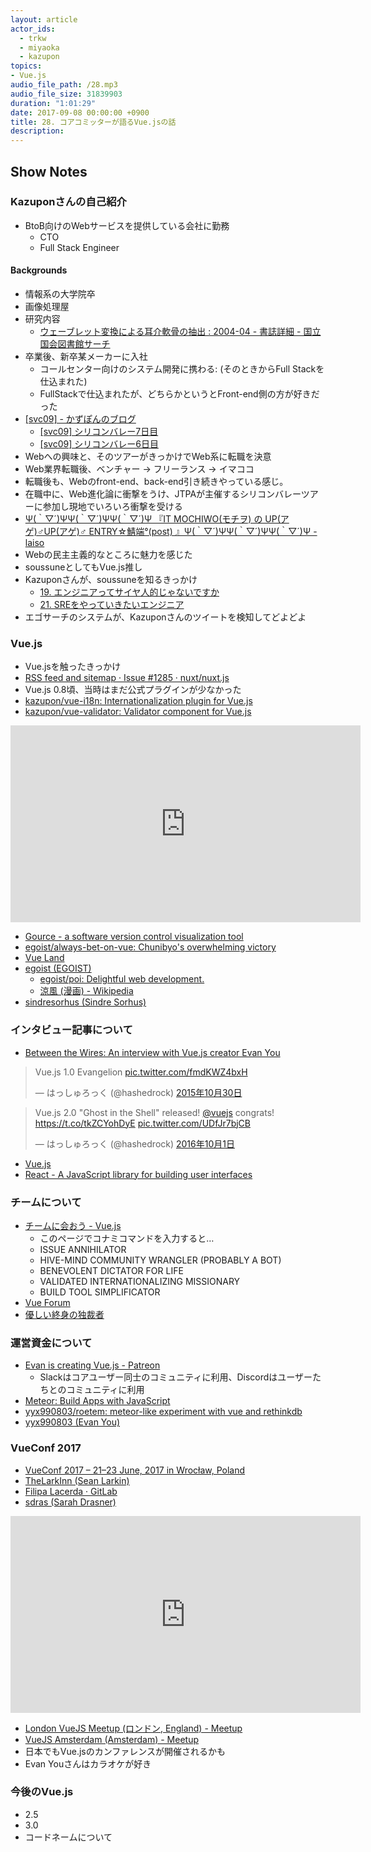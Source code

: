 ```yaml
---
layout: article
actor_ids:
  - trkw
  - miyaoka
  - kazupon
topics:
- Vue.js
audio_file_path: /28.mp3
audio_file_size: 31839903
duration: "1:01:29"
date: 2017-09-08 00:00:00 +0900
title: 28. コアコミッターが語るVue.jsの話
description:
---
```


## Show Notes

### Kazuponさんの自己紹介

- BtoB向けのWebサービスを提供している会社に勤務
  - CTO
  - Full Stack Engineer

#### Backgrounds
- 情報系の大学院卒
- 画像処理屋
- 研究内容
  - [ウェーブレット変換による耳介軟骨の抽出 : 2004-04 - 書誌詳細 - 国立国会図書館サーチ](http://iss.ndl.go.jp/books/R000000004-I7018875-00)
- 卒業後、新卒某メーカーに入社
  - コールセンター向けのシステム開発に携わる: (そのときからFull Stackを仕込まれた)
  - FullStackで仕込まれたが、どちらかというとFront-end側の方が好きだった
- [[svc09] - かずぽんのブログ](http://d.hatena.ne.jp/kazu_pon/searchdiary?word=%2A%5Bsvc09%5D)
  - [[svc09] シリコンバレー7日目](http://d.hatena.ne.jp/kazu_pon/20090325)
  - [[svc09] シリコンバレー6日目](http://d.hatena.ne.jp/kazu_pon/20090324)
- Webへの興味と、そのツアーがきっかけでWeb系に転職を決意
- Web業界転職後、ベンチャー → フリーランス → イマココ
- 転職後も、Webのfront-end、back-end引き続きやっている感じ。
- 在職中に、Web進化論に衝撃をうけ、JTPAが主催するシリコンバレーツアーに参加し現地でいろいろ衝撃を受ける
- [Ψ(｀▽´)ΨΨ(｀▽´)ΨΨ(｀▽´)Ψ 『IT MOCHIWO(モチヲ) の UP(アゲ)♂UP(アゲ)♂ ENTRY☆鯖端°(post) 』Ψ(｀▽´)ΨΨ(｀▽´)ΨΨ(｀▽´)Ψ - laiso](http://blog.lai.so/entry/20070108/p1)
- Webの民主主義的なところに魅力を感じた
- soussuneとしてもVue.js推し
- Kazuponさんが、soussuneを知るきっかけ
  - [19. エンジニアってサイヤ人的じゃないですか](https://soussune.com/episode/19)
  - [21. SREをやっていきたいエンジニア](https://soussune.com/episode/21)
- エゴサーチのシステムが、Kazuponさんのツイートを検知してどよどよ

### Vue.js

- Vue.jsを触ったきっかけ
- [RSS feed and sitemap · Issue #1285 · nuxt/nuxt.js](https://github.com/nuxt/nuxt.js/issues/1285)
- Vue.js 0.8頃、当時はまだ公式プラグインが少なかった
- [kazupon/vue-i18n: Internationalization plugin for Vue.js](https://github.com/kazupon/vue-i18n)
- [kazupon/vue-validator: Validator component for Vue.js](https://github.com/kazupon/vue-validator)

<iframe width="560" height="315" src="https://www.youtube.com/embed/993X1kiisFE" frameborder="0" allowfullscreen></iframe>

- [Gource - a software version control visualization tool](http://gource.io/)
- [egoist/always-bet-on-vue: Chunibyo&#39;s overwhelming victory](https://github.com/egoist/always-bet-on-vue)
- [Vue Land](https://vue-land.js.org/)
- [egoist (EGOIST)](https://github.com/egoist)
  - [egoist/poi: Delightful web development.](https://github.com/egoist/poi)
  - [涼風 (漫画) - Wikipedia](https://ja.wikipedia.org/wiki/%E6%B6%BC%E9%A2%A8_(%E6%BC%AB%E7%94%BB))
- [sindresorhus (Sindre Sorhus)](https://github.com/sindresorhus)

### インタビュー記事について

- [Between the Wires: An interview with Vue.js creator Evan You](https://medium.freecodecamp.org/between-the-wires-an-interview-with-vue-js-creator-evan-you-e383cbf57cc4)

<blockquote class="twitter-tweet" data-lang="ja"><p lang="fr" dir="ltr">Vue.js 1.0 Evangelion <a href="https://t.co/fmdKWZ4bxH">pic.twitter.com/fmdKWZ4bxH</a></p>&mdash; はっしゅろっく (@hashedrock) <a href="https://twitter.com/hashedrock/status/660148402584326144">2015年10月30日</a></blockquote>

<blockquote class="twitter-tweet" data-lang="ja"><p lang="en" dir="ltr">Vue.js 2.0 &quot;Ghost in the Shell&quot; released! <a href="https://twitter.com/vuejs">@vuejs</a> congrats! <a href="https://t.co/tkZCYohDyE">https://t.co/tkZCYohDyE</a> <a href="https://t.co/UDfJr7bjCB">pic.twitter.com/UDfJr7bjCB</a></p>&mdash; はっしゅろっく (@hashedrock) <a href="https://twitter.com/hashedrock/status/782069763358924800">2016年10月1日</a></blockquote>

- [Vue.js](https://jp.vuejs.org/index.html)
- [React - A JavaScript library for building user interfaces](https://facebook.github.io/react/)

### チームについて

- [チームに会おう - Vue.js](https://jp.vuejs.org/v2/guide/team.html)
  - このページでコナミコマンドを入力すると…
  - ISSUE ANNIHILATOR
  - HIVE-MIND COMMUNITY WRANGLER (PROBABLY A BOT)
  - BENEVOLENT DICTATOR FOR LIFE
  - VALIDATED INTERNATIONALIZING MISSIONARY
  - BUILD TOOL SIMPLIFICATOR
- [Vue Forum](https://forum.vuejs.org/)
- [優しい終身の独裁者](https://ja.wikipedia.org/wiki/%E5%84%AA%E3%81%97%E3%81%84%E7%B5%82%E8%BA%AB%E3%81%AE%E7%8B%AC%E8%A3%81%E8%80%85)

### 運営資金について
- [Evan is creating Vue.js - Patreon](https://www.patreon.com/evanyou)
  - Slackはコアユーザー同士のコミュニティに利用、Discordはユーザーたちとのコミュニティに利用
- [Meteor: Build Apps with JavaScript](https://www.meteor.com/)
- [yyx990803/roetem: meteor-like experiment with vue and rethinkdb](https://github.com/yyx990803/roetem)
- [yyx990803 (Evan You)](https://github.com/yyx990803)

### VueConf 2017
- [VueConf 2017 – 21–23 June, 2017 in Wrocław, Poland](http://conf.vuejs.org/)
- [TheLarkInn (Sean Larkin)](https://github.com/TheLarkInn)
- [Filipa Lacerda · GitLab](https://gitlab.com/filipa)
- [sdras (Sarah Drasner)](https://github.com/sdras)

<iframe width="560" height="315" src="https://www.youtube.com/embed/gJDyhmL9O_E" frameborder="0" allowfullscreen></iframe>

- [London VueJS Meetup (ロンドン, England) - Meetup](https://www.meetup.com/ja-JP/London-Vue-js-Meetup/)
- [VueJS Amsterdam (Amsterdam) - Meetup](https://www.meetup.com/ja-JP/VueJS-Amsterdam/)
- 日本でもVue.jsのカンファレンスが開催されるかも
- Evan Youさんはカラオケが好き

### 今後のVue.js

- 2.5
- 3.0
- コードネームについて

